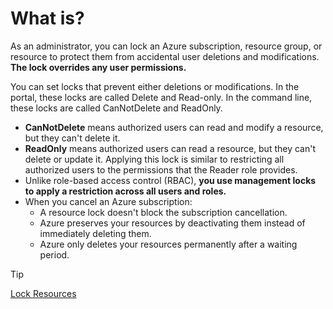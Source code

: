 # What is?

As an administrator, you can lock an Azure subscription, resource group, or resource to protect them from accidental user deletions and modifications. **The lock overrides any user permissions.**

You can set locks that prevent either deletions or modifications. In the portal, these locks are called Delete and Read-only. In the command line, these locks are called CanNotDelete and ReadOnly.

- **CanNotDelete** means authorized users can read and modify a resource, but they can't delete it.
- **ReadOnly** means authorized users can read a resource, but they can't delete or update it. Applying this lock is similar to restricting all authorized users to the permissions that the Reader role provides.
- Unlike role-based access control (RBAC), **you use management locks to apply a restriction across all users and roles.**
- When you cancel an Azure subscription:
  - A resource lock doesn't block the subscription cancellation.
  - Azure preserves your resources by deactivating them instead of immediately deleting them.
  - Azure only deletes your resources permanently after a waiting period.

>[!TIP]
>[Lock Resources](https://learn.microsoft.com/en-us/azure/azure-resource-manager/management/lock-resources?tabs=json)
